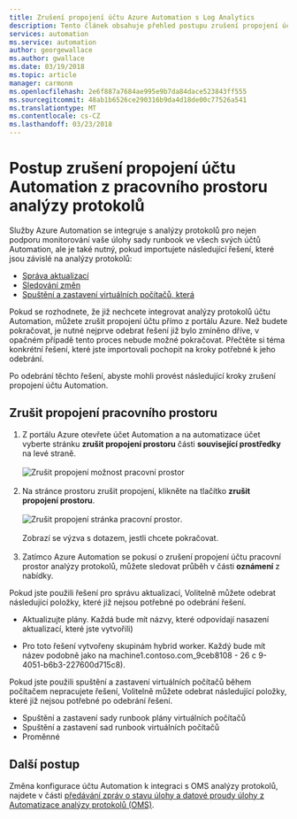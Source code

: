 ```yaml
---
title: Zrušení propojení účtu Azure Automation s Log Analytics
description: Tento článek obsahuje přehled postupu zrušení propojení účtu Azure Automation z pracovního prostoru analýzy protokolů.
services: automation
ms.service: automation
author: georgewallace
ms.author: gwallace
ms.date: 03/19/2018
ms.topic: article
manager: carmonm
ms.openlocfilehash: 2e6f887a7684ae995e9b7da84dace523843ff555
ms.sourcegitcommit: 48ab1b6526ce290316b9da4d18de00c77526a541
ms.translationtype: MT
ms.contentlocale: cs-CZ
ms.lasthandoff: 03/23/2018
---
```

# <a name="how-to-unlink-your-automation-account-from-a-log-analytics-workspace"></a>Postup zrušení propojení účtu Automation z pracovního prostoru analýzy protokolů

Služby Azure Automation se integruje s analýzy protokolů pro nejen podporu monitorování vaše úlohy sady runbook ve všech svých účtů Automation, ale je také nutný, pokud importujete následující řešení, které jsou závislé na analýzy protokolů:

* [Správa aktualizací](../operations-management-suite/oms-solution-update-management.md)
* [Sledování změn](../log-analytics/log-analytics-change-tracking.md)
* [Spuštění a zastavení virtuálních počítačů, která](automation-solution-vm-management.md)
 
Pokud se rozhodnete, že již nechcete integrovat analýzy protokolů účtu Automation, můžete zrušit propojení účtu přímo z portálu Azure.  Než budete pokračovat, je nutné nejprve odebrat řešení již bylo zmíněno dříve, v opačném případě tento proces nebude možné pokračovat.  Přečtěte si téma konkrétní řešení, které jste importovali pochopit na kroky potřebné k jeho odebrání.  

Po odebrání těchto řešení, abyste mohli provést následující kroky zrušení propojení účtu Automation.

## <a name="unlink-workspace"></a>Zrušit propojení pracovního prostoru

1. Z portálu Azure otevřete účet Automation a na automatizace účet vyberte stránku **zrušit propojení prostoru** části **související prostředky** na levé straně.<br><br> ![Zrušit propojení možnost pracovní prostor](media/automation-unlink-from-log-analytics/automation-unlink-workspace-option.png)<br><br>  
2. Na stránce prostoru zrušit propojení, klikněte na tlačítko **zrušit propojení prostoru**.<br><br> ![Zrušit propojení stránka pracovní prostor](media/automation-unlink-from-log-analytics/automation-unlink-workspace-blade.png).<br><br>  Zobrazí se výzva s dotazem, jestli chcete pokračovat.<br><br>
3. Zatímco Azure Automation se pokusí o zrušení propojení účtu pracovní prostor analýzy protokolů, můžete sledovat průběh v části **oznámení** z nabídky.

Pokud jste použili řešení pro správu aktualizací, Volitelně můžete odebrat následující položky, které již nejsou potřebné po odebrání řešení.

* Aktualizujte plány.  Každá bude mít názvy, které odpovídají nasazení aktualizací, které jste vytvořili)

* Pro toto řešení vytvořeny skupinám hybrid worker.  Každý bude mít název podobně jako na machine1.contoso.com_9ceb8108 - 26 c 9-4051-b6b3-227600d715c8).

Pokud jste použili spuštění a zastavení virtuálních počítačů během počítačem nepracujete řešení, Volitelně můžete odebrat následující položky, které již nejsou potřebné po odebrání řešení.

* Spuštění a zastavení sady runbook plány virtuálních počítačů 
* Spuštění a zastavení sad runbook virtuálních počítačů
* Proměnné   

## <a name="next-steps"></a>Další postup

Změna konfigurace účtu Automation k integraci s OMS analýzy protokolů, najdete v části [předávání zpráv o stavu úlohy a datové proudy úlohy z Automatizace analýzy protokolů (OMS)](automation-manage-send-joblogs-log-analytics.md). 